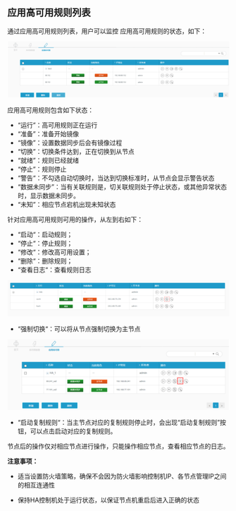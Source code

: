 ## 应用高可用规则列表

通过应用高可用规则列表，用户可以监控 应用高可用规则的状态，如下：

![](/assets/V6.030237.png)

应用高可用规则包含如下状态：

*   “运行”：高可用规则正在运行
*   “准备”：准备开始镜像
*   “镜像”：设置数据同步后会有镜像过程
*   “切换”：切换条件达到，正在切换到从节点
*   “就绪”：规则已经就绪
*   “停止”：规则停止
*   “警告“：不勾选自动切换时，当达到切换标准时，从节点会显示警告状态
*   “数据未同步”：当有关联规则是，切关联规则处于停止状态，或其他异常状态时，显示数据未同步。
*   “未知”：相应节点宕机出现未知状态

针对应用高可用规则可用的操作，从左到右如下：

*   “启动“：启动规则；
*   “停止“：停止规则；
*   “修改“：修改高可用设置；
*   “删除“：删除规则；
*   “查看日志“：查看规则日志

![](/assets/V6.132884.png)

*   “强制切换“：可以将从节点强制切换为主节点

![](/assets/V6.132939.png)

*   “启动复制规则“：当主节点对应的复制规则停止时，会出现“启动复制规则”按钮，可以点击启动对应的复制规则。

节点后的操作仅对相应节点进行操作，只能操作相应节点，查看相应节点的日志。

**注意事项：**

* 适当设置防火墙策略，确保不会因为防火墙影响控制机IP、各节点管理IP之间的相互连通性

* 保持HA控制机处于运行状态，以保证节点机重启后进入正确的状态